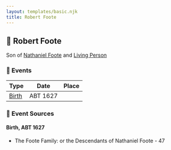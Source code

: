 ```yaml
---
layout: templates/basic.njk
title: Robert Foote
---
```

## 🔵 Robert Foote

Son of [Nathaniel Foote](/people/6/64098820) and [Living Person](/people/7/77201280)

### 📆 Events

Type | Date | Place
------ | ------ | ------
[Birth](#event-a3b64edd-871c-484c-829f-3c96b6f923b0) | ABT 1627 |

### 📰 Event Sources

#### <a id="event-a3b64edd-871c-484c-829f-3c96b6f923b0"></a> Birth, ABT 1627
* The Foote Family: or the Descendants of Nathaniel Foote  - 47